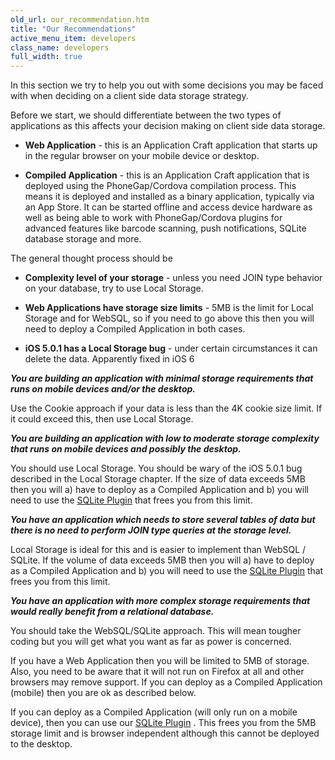 ```yaml
---
old_url: our_recommendation.htm
title: "Our Recommendations"
active_menu_item: developers
class_name: developers
full_width: true
---
```



In this section we try to help you out with some decisions you may be faced with when deciding on a client side data storage strategy.

Before we start, we should differentiate between the two types of applications as this affects your decision making on client side data storage.

 - **Web Application** - this is an Application Craft application that starts up in the regular browser on your mobile device or desktop.

 - **Compiled Application** - this is an Application Craft application that is deployed using the PhoneGap/Cordova compilation process. This means it is deployed and installed as a binary application, typically via an App Store. It can be started offline and access device hardware as well as being able to work with PhoneGap/Cordova plugins for advanced features like barcode scanning, push notifications, SQLite database storage and more.

The general thought process should be

 - **Complexity level of your storage** - unless you need JOIN type behavior on your database, try to use Local Storage.

 - **Web Applications have storage size limits** - 5MB is the limit for Local Storage and for WebSQL, so if you need to go above this then you will need to deploy a Compiled Application in both cases.

 - **iOS 5.0.1 has a Local Storage bug** - under certain circumstances it can delete the data. Apparently fixed in iOS 6

***You are building an application with minimal storage requirements that runs on mobile devices and/or the desktop.***

Use the Cookie approach if your data is less than the 4K cookie size limit. If it could exceed this, then use Local Storage.

***You are building an application with low to moderate storage complexity that runs on mobile devices and possibly the desktop.***

You should use Local Storage. You should be wary of the iOS 5.0.1 bug described in the Local Storage chapter. If the size of data exceeds 5MB then you will a) have to deploy as a Compiled Application and b) you will need to use the [SQLite Plugin](/developers/documentation/ac-mobile-build-phonegap/ac-mobile-build/ac-build-plugins/sqlite-plugin/) that frees you from this limit.

***You have an application which needs to store several tables of data but there is no need to perform JOIN type queries at the storage level.***

Local Storage is ideal for this and is easier to implement than WebSQL / SQLite. If the volume of data exceeds 5MB then you will a) have to deploy as a Compiled Application and b) you will need to use the [SQLite Plugin](/developers/documentation/ac-mobile-build-phonegap/ac-mobile-build/ac-build-plugins/sqlite-plugin/) that frees you from this limit.

***You have an application with more complex storage requirements that would really benefit from a relational database.***

You should take the WebSQL/SQLite approach. This will mean tougher coding but you will get what you want as far as power is concerned.

If you have a Web Application then you will be limited to 5MB of storage. Also, you need to be aware that it will not run on Firefox at all and other browsers may remove support. If you can deploy as a Compiled Application (mobile) then you are ok as described below.

If you can deploy as a Compiled Application (will only run on a mobile device), then you can use our [SQLite Plugin](/developers/documentation/ac-mobile-build-phonegap/ac-mobile-build/ac-build-plugins/sqlite-plugin/) . This frees you from the 5MB storage limit and is browser independent although this cannot be deployed to the desktop.
